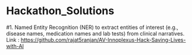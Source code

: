 # Hackathon_Solutions

#1. Named Entity Recognition (NER) to extract entities of interest (e.g., disease names, medication names and lab tests) from clinical narratives.
Link : https://github.com/rajat5ranjan/AV-Innoplexus-Hack-Saving-Lives-with-AI
